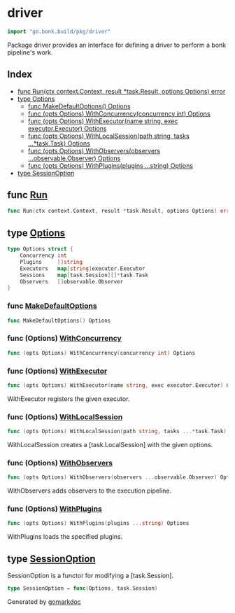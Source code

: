 <!-- Code generated by gomarkdoc. DO NOT EDIT -->

# driver

```go
import "go.bonk.build/pkg/driver"
```

Package driver provides an interface for defining a driver to perform a bonk pipeline's work.

## Index

- [func Run\(ctx context.Context, result \*task.Result, options Options\) error](<#Run>)
- [type Options](<#Options>)
  - [func MakeDefaultOptions\(\) Options](<#MakeDefaultOptions>)
  - [func \(opts Options\) WithConcurrency\(concurrency int\) Options](<#Options.WithConcurrency>)
  - [func \(opts Options\) WithExecutor\(name string, exec executor.Executor\) Options](<#Options.WithExecutor>)
  - [func \(opts Options\) WithLocalSession\(path string, tasks ...\*task.Task\) Options](<#Options.WithLocalSession>)
  - [func \(opts Options\) WithObservers\(observers ...observable.Observer\) Options](<#Options.WithObservers>)
  - [func \(opts Options\) WithPlugins\(plugins ...string\) Options](<#Options.WithPlugins>)
- [type SessionOption](<#SessionOption>)


<a name="Run"></a>
## func [Run](<driver.go#L22>)

```go
func Run(ctx context.Context, result *task.Result, options Options) error
```



<a name="Options"></a>
## type [Options](<options.go#L12-L18>)



```go
type Options struct {
    Concurrency int
    Plugins     []string
    Executors   map[string]executor.Executor
    Sessions    map[task.Session][]*task.Task
    Observers   []observable.Observer
}
```

<a name="MakeDefaultOptions"></a>
### func [MakeDefaultOptions](<options.go#L20>)

```go
func MakeDefaultOptions() Options
```



<a name="Options.WithConcurrency"></a>
### func \(Options\) [WithConcurrency](<options.go#L29>)

```go
func (opts Options) WithConcurrency(concurrency int) Options
```



<a name="Options.WithExecutor"></a>
### func \(Options\) [WithExecutor](<options.go#L36>)

```go
func (opts Options) WithExecutor(name string, exec executor.Executor) Options
```

WithExecutor registers the given executor.

<a name="Options.WithLocalSession"></a>
### func \(Options\) [WithLocalSession](<options.go#L53>)

```go
func (opts Options) WithLocalSession(path string, tasks ...*task.Task) Options
```

WithLocalSession creates a \[task.LocalSession\] with the given options.

<a name="Options.WithObservers"></a>
### func \(Options\) [WithObservers](<options.go#L61>)

```go
func (opts Options) WithObservers(observers ...observable.Observer) Options
```

WithObservers adds observers to the execution pipeline.

<a name="Options.WithPlugins"></a>
### func \(Options\) [WithPlugins](<options.go#L43>)

```go
func (opts Options) WithPlugins(plugins ...string) Options
```

WithPlugins loads the specified plugins.

<a name="SessionOption"></a>
## type [SessionOption](<options.go#L50>)

SessionOption is a functor for modifying a \[task.Session\].

```go
type SessionOption = func(Options, task.Session)
```

Generated by [gomarkdoc](<https://github.com/princjef/gomarkdoc>)

